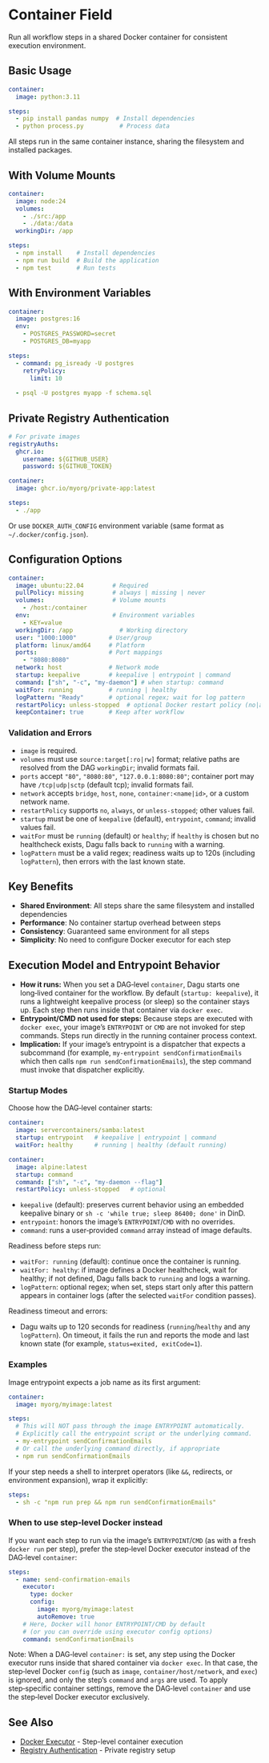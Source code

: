 # Container Field

Run all workflow steps in a shared Docker container for consistent execution environment.

## Basic Usage

```yaml
container:
  image: python:3.11

steps:
  - pip install pandas numpy  # Install dependencies
  - python process.py          # Process data
```

All steps run in the same container instance, sharing the filesystem and installed packages.

## With Volume Mounts

```yaml
container:
  image: node:24
  volumes:
    - ./src:/app
    - ./data:/data
  workingDir: /app

steps:
  - npm install    # Install dependencies
  - npm run build  # Build the application
  - npm test       # Run tests
```

## With Environment Variables

```yaml
container:
  image: postgres:16
  env:
    - POSTGRES_PASSWORD=secret
    - POSTGRES_DB=myapp

steps:
  - command: pg_isready -U postgres
    retryPolicy:
      limit: 10
      
  - psql -U postgres myapp -f schema.sql
```

## Private Registry Authentication

```yaml
# For private images
registryAuths:
  ghcr.io:
    username: ${GITHUB_USER}
    password: ${GITHUB_TOKEN}

container:
  image: ghcr.io/myorg/private-app:latest

steps:
  - ./app
```

Or use `DOCKER_AUTH_CONFIG` environment variable (same format as `~/.docker/config.json`).

## Configuration Options

```yaml
container:
  image: ubuntu:22.04        # Required
  pullPolicy: missing        # always | missing | never
  volumes:                   # Volume mounts
    - /host:/container
  env:                       # Environment variables
    - KEY=value
  workingDir: /app             # Working directory
  user: "1000:1000"         # User/group
  platform: linux/amd64     # Platform
  ports:                    # Port mappings
    - "8080:8080"
  network: host             # Network mode
  startup: keepalive        # keepalive | entrypoint | command
  command: ["sh", "-c", "my-daemon"] # when startup: command
  waitFor: running          # running | healthy
  logPattern: "Ready"       # optional regex; wait for log pattern
  restartPolicy: unless-stopped  # optional Docker restart policy (no|always|unless-stopped)
  keepContainer: true       # Keep after workflow
```

### Validation and Errors

- `image` is required.
- `volumes` must use `source:target[:ro|rw]` format; relative paths are resolved from the DAG `workingDir`; invalid formats fail.
- `ports` accept `"80"`, `"8080:80"`, `"127.0.0.1:8080:80"`; container port may have `/tcp|udp|sctp` (default tcp); invalid formats fail.
- `network` accepts `bridge`, `host`, `none`, `container:<name|id>`, or a custom network name.
- `restartPolicy` supports `no`, `always`, or `unless-stopped`; other values fail.
- `startup` must be one of `keepalive` (default), `entrypoint`, `command`; invalid values fail.
- `waitFor` must be `running` (default) or `healthy`; if `healthy` is chosen but no healthcheck exists, Dagu falls back to `running` with a warning.
- `logPattern` must be a valid regex; readiness waits up to 120s (including `logPattern`), then errors with the last known state.

## Key Benefits

- **Shared Environment**: All steps share the same filesystem and installed dependencies
- **Performance**: No container startup overhead between steps
- **Consistency**: Guaranteed same environment for all steps
- **Simplicity**: No need to configure Docker executor for each step

## Execution Model and Entrypoint Behavior

- **How it runs:** When you set a DAG‑level `container`, Dagu starts one
  long‑lived container for the workflow. By default (`startup: keepalive`),
  it runs a lightweight keepalive process (or sleep) so the container stays
  up. Each step then runs inside that container via `docker exec`.
- **Entrypoint/CMD not used for steps:** Because steps are executed with
  `docker exec`, your image’s `ENTRYPOINT` or `CMD` are not invoked for step
  commands. Steps run directly in the running container process context.
- **Implication:** If your image’s entrypoint is a dispatcher that expects a
  subcommand (for example, `my-entrypoint sendConfirmationEmails` which then
  calls `npm run sendConfirmationEmails`), the step command must invoke that
  dispatcher explicitly.

### Startup Modes

Choose how the DAG‑level container starts:

```yaml
container:
  image: servercontainers/samba:latest
  startup: entrypoint   # keepalive | entrypoint | command
  waitFor: healthy      # running | healthy (default running)
```

```yaml
container:
  image: alpine:latest
  startup: command
  command: ["sh", "-c", "my-daemon --flag"]
  restartPolicy: unless-stopped   # optional
```

- `keepalive` (default): preserves current behavior using an embedded
  keepalive binary or `sh -c 'while true; sleep 86400; done'` in DinD.
- `entrypoint`: honors the image’s `ENTRYPOINT`/`CMD` with no overrides.
- `command`: runs a user‑provided `command` array instead of image defaults.

Readiness before steps run:

- `waitFor: running` (default): continue once the container is running.
- `waitFor: healthy`: if image defines a Docker healthcheck, wait for healthy;
  if not defined, Dagu falls back to `running` and logs a warning.
- `logPattern`: optional regex; when set, steps start only after this pattern
  appears in container logs (after the selected `waitFor` condition passes).

Readiness timeout and errors:

- Dagu waits up to 120 seconds for readiness (`running`/`healthy` and any
  `logPattern`). On timeout, it fails the run and reports the mode and last
  known state (for example, `status=exited, exitCode=1`).

### Examples

Image entrypoint expects a job name as its first argument:

```yaml
container:
  image: myorg/myimage:latest

steps:
  # This will NOT pass through the image ENTRYPOINT automatically.
  # Explicitly call the entrypoint script or the underlying command.
  - my-entrypoint sendConfirmationEmails
  # Or call the underlying command directly, if appropriate
  - npm run sendConfirmationEmails
```

If your step needs a shell to interpret operators (like `&&`, redirects,
or environment expansion), wrap it explicitly:

```yaml
steps:
  - sh -c "npm run prep && npm run sendConfirmationEmails"
```

### When to use step-level Docker instead

If you want each step to run via the image’s `ENTRYPOINT`/`CMD` (as with a
fresh `docker run` per step), prefer the step‑level Docker executor instead of
the DAG‑level `container`:

```yaml
steps:
  - name: send-confirmation-emails
    executor:
      type: docker
      config:
        image: myorg/myimage:latest
        autoRemove: true
    # Here, Docker will honor ENTRYPOINT/CMD by default
    # (or you can override using executor config options)
    command: sendConfirmationEmails
```

Note: When a DAG‑level `container:` is set, any step using the Docker executor runs inside that shared container via `docker exec`. In that case, the step‑level Docker `config` (such as `image`, `container/host/network`, and `exec`) is ignored, and only the step’s `command` and `args` are used. To apply step‑specific container settings, remove the DAG‑level `container` and use the step‑level Docker executor exclusively.

## See Also

- [Docker Executor](/features/executors/docker) - Step-level container execution
- [Registry Authentication](/features/executors/docker#registry-authentication) - Private registry setup
